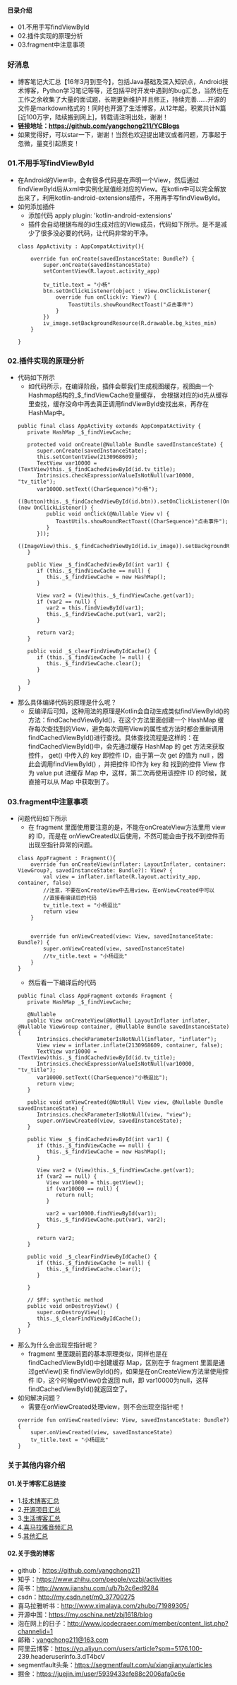 #### 目录介绍
- 01.不用手写findViewById
- 02.插件实现的原理分析
- 03.fragment中注意事项





### 好消息
- 博客笔记大汇总【16年3月到至今】，包括Java基础及深入知识点，Android技术博客，Python学习笔记等等，还包括平时开发中遇到的bug汇总，当然也在工作之余收集了大量的面试题，长期更新维护并且修正，持续完善……开源的文件是markdown格式的！同时也开源了生活博客，从12年起，积累共计N篇[近100万字，陆续搬到网上]，转载请注明出处，谢谢！
- **链接地址：https://github.com/yangchong211/YCBlogs**
- 如果觉得好，可以star一下，谢谢！当然也欢迎提出建议或者问题，万事起于忽微，量变引起质变！




### 01.不用手写findViewById
- 在Android的View中，会有很多代码是在声明一个View，然后通过findViewById后从xml中实例化赋值给对应的View。在kotlin中可以完全解放出来了，利用kotlin-android-extensions插件，不用再手写findViewById。
- 如何添加插件
    - 添加代码 apply plugin: 'kotlin-android-extensions'
    - 插件会自动根据布局的id生成对应的View成员，代码如下所示。是不是减少了很多没必要的代码，让代码非常的干净。
    ```
    class AppActivity : AppCompatActivity(){
    
        override fun onCreate(savedInstanceState: Bundle?) {
            super.onCreate(savedInstanceState)
            setContentView(R.layout.activity_app)
    
            tv_title.text = "小杨"
            btn.setOnClickListener(object : View.OnClickListener{
                override fun onClick(v: View?) {
                    ToastUtils.showRoundRectToast("点击事件")
                }
            })
            iv_image.setBackgroundResource(R.drawable.bg_kites_min)
        }
    
    }
    ```


### 02.插件实现的原理分析
- 代码如下所示
    - 如代码所示，在编译阶段，插件会帮我们生成视图缓存，视图由一个Hashmap结构的_$_findViewCache变量缓存， 会根据对应的id先从缓存里查找，缓存没命中再去真正调用findViewById查找出来，再存在HashMap中。
    ```
    public final class AppActivity extends AppCompatActivity {
       private HashMap _$_findViewCache;
    
       protected void onCreate(@Nullable Bundle savedInstanceState) {
          super.onCreate(savedInstanceState);
          this.setContentView(2130968609);
          TextView var10000 = (TextView)this._$_findCachedViewById(id.tv_title);
          Intrinsics.checkExpressionValueIsNotNull(var10000, "tv_title");
          var10000.setText((CharSequence)"小杨");
          ((Button)this._$_findCachedViewById(id.btn)).setOnClickListener((OnClickListener)(new OnClickListener() {
             public void onClick(@Nullable View v) {
                ToastUtils.showRoundRectToast((CharSequence)"点击事件");
             }
          }));
          ((ImageView)this._$_findCachedViewById(id.iv_image)).setBackgroundResource(2130837600);
       }
    
       public View _$_findCachedViewById(int var1) {
          if (this._$_findViewCache == null) {
             this._$_findViewCache = new HashMap();
          }
    
          View var2 = (View)this._$_findViewCache.get(var1);
          if (var2 == null) {
             var2 = this.findViewById(var1);
             this._$_findViewCache.put(var1, var2);
          }
    
          return var2;
       }
    
       public void _$_clearFindViewByIdCache() {
          if (this._$_findViewCache != null) {
             this._$_findViewCache.clear();
          }
    
       }
    }
    ```
- 那么具体编译代码的原理是什么呢？
    - 反编译后可知，这种用法的原理是Kotlin会自动生成类似findViewById()的方法：findCachedViewById()，在这个方法里面创建一个 HashMap 缓存每次查找到的View，避免每次调用View的属性或方法时都会重新调用findCachedViewById()进行查找。具体查找流程是这样的：在findCachedViewById()中，会先通过缓存 HashMap 的 get 方法来获取控件， get() 中传入的 key 即控件 ID，由于第一次 get 的值为 null ，因此会调用findViewById() ，并把控件 ID作为 key 和 找到的控件 View 作为 value put 进缓存 Map 中，这样，第二次再使用该控件 ID 的时候，就直接可以从 Map 中获取到了。




### 03.fragment中注意事项
- 问题代码如下所示
    - 在 fragment 里面使用要注意的是，不能在onCreateView方法里用 view 的 ID，而是在 onViewCreated以后使用，不然可能会由于找不到控件而出现空指针异常的问题。
    ```
    class AppFragment : Fragment(){
        override fun onCreateView(inflater: LayoutInflater, container: ViewGroup?, savedInstanceState: Bundle?): View? {
            val view = inflater.inflate(R.layout.activity_app, container, false)
            //注意，不要在onCreateView中去用view，在onViewCreated中可以
            //直接看编译后的代码
            tv_title.text = "小杨逗比"
            return view
        }
    
    
        override fun onViewCreated(view: View, savedInstanceState: Bundle?) {
            super.onViewCreated(view, savedInstanceState)
            //tv_title.text = "小杨逗比"
        }
    }
    ```
    - 然后看一下编译后的代码
    ```
    public final class AppFragment extends Fragment {
       private HashMap _$_findViewCache;
    
       @Nullable
       public View onCreateView(@NotNull LayoutInflater inflater, @Nullable ViewGroup container, @Nullable Bundle savedInstanceState) {
          Intrinsics.checkParameterIsNotNull(inflater, "inflater");
          View view = inflater.inflate(2130968609, container, false);
          TextView var10000 = (TextView)this._$_findCachedViewById(id.tv_title);
          Intrinsics.checkExpressionValueIsNotNull(var10000, "tv_title");
          var10000.setText((CharSequence)"小杨逗比");
          return view;
       }
    
       public void onViewCreated(@NotNull View view, @Nullable Bundle savedInstanceState) {
          Intrinsics.checkParameterIsNotNull(view, "view");
          super.onViewCreated(view, savedInstanceState);
       }
    
       public View _$_findCachedViewById(int var1) {
          if (this._$_findViewCache == null) {
             this._$_findViewCache = new HashMap();
          }
    
          View var2 = (View)this._$_findViewCache.get(var1);
          if (var2 == null) {
             View var10000 = this.getView();
             if (var10000 == null) {
                return null;
             }
    
             var2 = var10000.findViewById(var1);
             this._$_findViewCache.put(var1, var2);
          }
    
          return var2;
       }
    
       public void _$_clearFindViewByIdCache() {
          if (this._$_findViewCache != null) {
             this._$_findViewCache.clear();
          }
    
       }
    
       // $FF: synthetic method
       public void onDestroyView() {
          super.onDestroyView();
          this._$_clearFindViewByIdCache();
       }
    }
    ```
- 那么为什么会出现空指针呢？
    - fragment 里面跟前面的基本原理类似，同样也是在findCachedViewById()中创建缓存 Map，区别在于 fragment 里面是通过getView()来 findViewById()的，如果是在onCreateView方法里使用控件 ID，这个时候getView()会返回 null，即 var10000为null，这样findCachedViewById()就返回空了。
- 如何解决问题？
    - 需要在onViewCreated处理view，则不会出现空指针呢！
    ```
    override fun onViewCreated(view: View, savedInstanceState: Bundle?) {
        super.onViewCreated(view, savedInstanceState)
        tv_title.text = "小杨逗比"
    }
    ```






### 关于其他内容介绍
#### 01.关于博客汇总链接
- 1.[技术博客汇总](https://www.jianshu.com/p/614cb839182c)
- 2.[开源项目汇总](https://blog.csdn.net/m0_37700275/article/details/80863574)
- 3.[生活博客汇总](https://blog.csdn.net/m0_37700275/article/details/79832978)
- 4.[喜马拉雅音频汇总](https://www.jianshu.com/p/f665de16d1eb)
- 5.[其他汇总](https://www.jianshu.com/p/53017c3fc75d)



#### 02.关于我的博客
- github：https://github.com/yangchong211
- 知乎：https://www.zhihu.com/people/yczbj/activities
- 简书：http://www.jianshu.com/u/b7b2c6ed9284
- csdn：http://my.csdn.net/m0_37700275
- 喜马拉雅听书：http://www.ximalaya.com/zhubo/71989305/
- 开源中国：https://my.oschina.net/zbj1618/blog
- 泡在网上的日子：http://www.jcodecraeer.com/member/content_list.php?channelid=1
- 邮箱：yangchong211@163.com
- 阿里云博客：https://yq.aliyun.com/users/article?spm=5176.100- 239.headeruserinfo.3.dT4bcV
- segmentfault头条：https://segmentfault.com/u/xiangjianyu/articles
- 掘金：https://juejin.im/user/5939433efe88c2006afa0c6e









